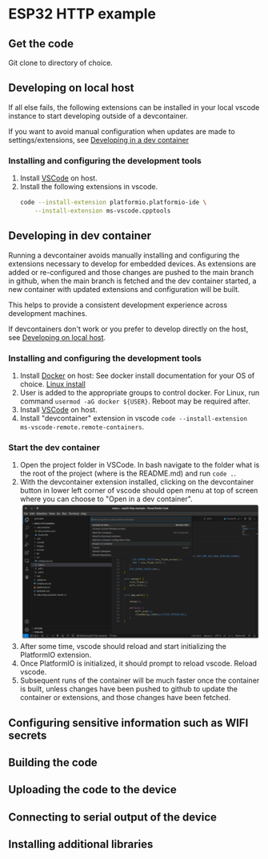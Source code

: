 # ESP32 HTTP example
## Get the code
Git clone to directory of choice.

## Developing on local host
If all else fails, the following extensions can be installed in your local vscode instance to start developing outside of a devcontainer.

If you want to avoid manual configuration when updates are made to settings/extensions, see [Developing in a dev container](#developing-in-dev-container)

### Installing and configuring the development tools
1. Install [VSCode](https://code.visualstudio.com/download) on host.
2. Install the following extensions in vscode.
    ```bash
    code --install-extension platformio.platformio-ide \
        --install-extension ms-vscode.cpptools
    ```

## Developing in dev container
Running a devcontainer avoids manually installing and configuring the extensions necessary to develop for embedded devices.
As extensions are added or re-configured and those changes are pushed to the main branch in github, when the main branch is fetched and the dev container started, a new container with updated extensions and configuration will be built.

This helps to provide a consistent development experience across development machines.

If devcontainers don't work or you prefer to develop directly on the host, see [Developing on local host](#developing-on-local-host).

### Installing and configuring the development tools
1. Install [Docker](https://www.docker.com/get-started/) on host: See docker install documentation for your OS of choice. [Linux install](https://docs.docker.com/desktop/install/linux-install/)
2. User is added to the appropriate groups to control docker. For Linux, run command `usermod -aG docker ${USER}`. Reboot may be required after.
3. Install [VSCode](https://code.visualstudio.com/download) on host.
4. Install "devcontainer" extension in vscode `code --install-extension ms-vscode-remote.remote-containers`.

### Start the dev container
1. Open the project folder in VSCode. In bash navigate to the folder what is the root of the project (where is the README.md) and run `code .`.
2. With the devcontainer extension installed, clicking on the devcontainer button in lower left corner of vscode should open menu at top of screen where you can choose to "Open in a dev container".![Alt text](images/image.png)
3. After some time, vscode should reload and start initializing the PlatformIO extension.
4. Once PlatformIO is initialized, it should prompt to reload vscode.  Reload vscode.
5. Subsequent runs of the container will be much faster once the container is built, unless changes have been pushed to github to update the container or extensions, and those changes have been fetched.

## Configuring sensitive information such as WIFI secrets

## Building the code

## Uploading the code to the device

## Connecting to serial output of the device

## Installing additional libraries
